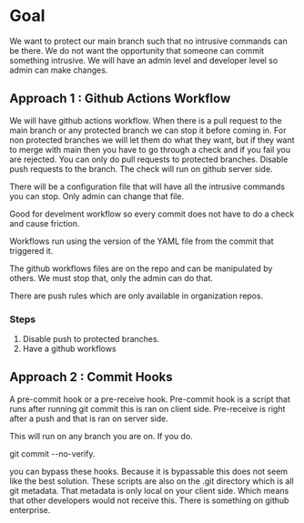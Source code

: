 # Goal

We want to protect our main branch such that no intrusive commands can be there.
We do not want the opportunity that someone can commit something intrusive.
We will have an admin level and developer level so admin can make changes.

## Approach 1 : Github Actions Workflow

We will have github actions workflow.
When there is a pull request to the main branch or any protected branch
we can stop it before coming in.
For non protected branches we will let them do what they want, but if
they want to merge with main then you have to go through a check and if you fail
you are rejected.
You can only do pull requests to protected branches.
Disable push requests to the branch.
The check will run on github server side.

There will be a configuration file that will have all the intrusive commands you can stop.
Only admin can change that file.

Good for develment workflow so every commit does not have to do a check and cause friction.

Workflows run using the version of the YAML file from the commit that triggered it.


The github workflows files are on the repo and can be manipulated by others.
We must stop that, only the admin can do that.

There are push rules which are only available in organization repos.




### Steps

1. Disable push to protected branches.
2. Have a github workflows

## Approach 2 : Commit Hooks

A pre-commit hook or a pre-receive hook.
Pre-commit hook is a script that runs after running git commit this is ran on client side.
Pre-receive is right after a push and that is ran on server side.

This will run on any branch you are on.
If you do.

git commit --no-verify.

you can bypass these hooks.
Because it is bypassable this does not seem like the best solution.
These scripts are also on the .git directory which is all git metadata.
That metadata is only local on your client side.
Which means that other developers would not receive this.
There is something on github enterprise.